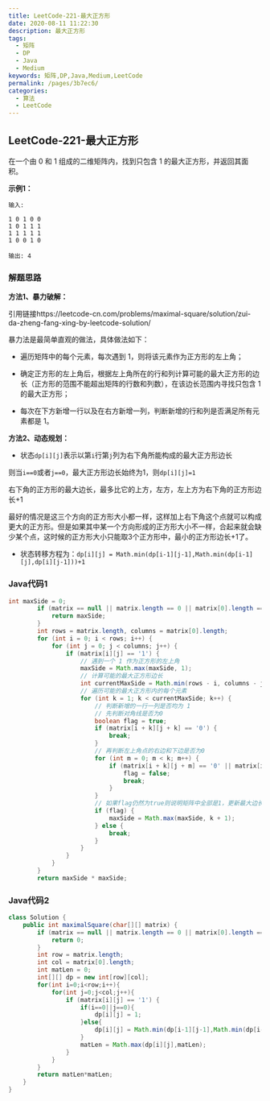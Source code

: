 ```yaml
---
title: LeetCode-221-最大正方形
date: 2020-08-11 11:22:30
description: 最大正方形
tags: 
  - 矩阵
  - DP
  - Java
  - Medium
keywords: 矩阵,DP,Java,Medium,LeetCode
permalink: /pages/3b7ec6/
categories: 
  - 算法
  - LeetCode
---
```


## LeetCode-221-最大正方形

在一个由 0 和 1 组成的二维矩阵内，找到只包含 1 的最大正方形，并返回其面积。

<!--more-->

**示例1：**

```
输入: 

1 0 1 0 0
1 0 1 1 1
1 1 1 1 1
1 0 0 1 0

输出: 4
```

### 解题思路

**方法1、暴力破解：**

引用链接https://leetcode-cn.com/problems/maximal-square/solution/zui-da-zheng-fang-xing-by-leetcode-solution/

暴力法是最简单直观的做法，具体做法如下：

- 遍历矩阵中的每个元素，每次遇到 1，则将该元素作为正方形的左上角；

- 确定正方形的左上角后，根据左上角所在的行和列计算可能的最大正方形的边长（正方形的范围不能超出矩阵的行数和列数），在该边长范围内寻找只包含 1 的最大正方形；

- 每次在下方新增一行以及在右方新增一列，判断新增的行和列是否满足所有元素都是 1。


**方法2、动态规划：**

- 状态`dp[i][j]`表示以第`i`行第`j`列为右下角所能构成的最大正方形边长

则当`i==0`或者`j==0`，最大正方形边长始终为1，则`dp[i][j]=1`

右下角的正方形的最大边长，最多比它的上方，左方，左上方为右下角的正方形边长+1

最好的情况是这三个方向的正方形大小都一样，这样加上右下角这个点就可以构成更大的正方形。但是如果其中某一个方向形成的正方形大小不一样，合起来就会缺少某个点，这时候的正方形大小只能取3个正方形中，最小的正方形边长+1了。

- 状态转移方程为：`dp[i][j] = Math.min(dp[i-1][j-1],Math.min(dp[i-1][j],dp[i][j-1]))+1`

### Java代码1

```java
int maxSide = 0;
        if (matrix == null || matrix.length == 0 || matrix[0].length == 0) {
            return maxSide;
        }
        int rows = matrix.length, columns = matrix[0].length;
        for (int i = 0; i < rows; i++) {
            for (int j = 0; j < columns; j++) {
                if (matrix[i][j] == '1') {
                    // 遇到一个 1 作为正方形的左上角
                    maxSide = Math.max(maxSide, 1);
                    // 计算可能的最大正方形边长
                    int currentMaxSide = Math.min(rows - i, columns - j);
                    // 遍历可能的最大正方形内的每个元素
                    for (int k = 1; k < currentMaxSide; k++) {
                        // 判断新增的一行一列是否均为 1
                        // 先判断对角线是否为0
                        boolean flag = true;
                        if (matrix[i + k][j + k] == '0') {
                            break;
                        }
                        // 再判断左上角点的右边和下边是否为0
                        for (int m = 0; m < k; m++) {
                            if (matrix[i + k][j + m] == '0' || matrix[i + m][j + k] == '0') {
                                flag = false;
                                break;
                            }
                        }
                        // 如果flag仍然为true则说明矩阵中全部是1，更新最大边长
                        if (flag) {
                            maxSide = Math.max(maxSide, k + 1);
                        } else {
                            break;
                        }
                    }
                }
            }
        }
        return maxSide * maxSide;
```

### Java代码2

```java
class Solution {
    public int maximalSquare(char[][] matrix) {
        if (matrix == null || matrix.length == 0 || matrix[0].length == 0) {
            return 0;
        }
        int row = matrix.length;
        int col = matrix[0].length;
        int matLen = 0;
        int[][] dp = new int[row][col];
        for(int i=0;i<row;i++){
            for(int j=0;j<col;j++){
                if (matrix[i][j] == '1') {
                    if(i==0||j==0){
                        dp[i][j] = 1;
                    }else{
                        dp[i][j] = Math.min(dp[i-1][j-1],Math.min(dp[i-1][j],dp[i][j-1]))+1;
                    }
                    matLen = Math.max(dp[i][j],matLen);
                }
            }
        }
        return matLen*matLen;
    }
}
```



